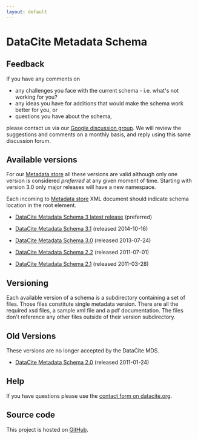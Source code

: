```yaml
---
layout: default
---
```

# DataCite Metadata Schema

## Feedback

If you have any comments on

* any challenges you face with the current schema - i.e. what's not working for you?
* any ideas you have for additions that would make the schema work better for you, or
* questions you have about the schema,

please contact us via our [Google discussion group](https://groups.google.com/forum/?hl=en&#38;fromgroups#!forum/datacite-metadata). We will review the suggestions and comments on a monthly basis, and reply using this same discussion forum.

## Available versions

For our [Metadata store](https://mds.datacite.org) all these versions are valid although only one version is considered <em>preferred</em> at any given moment of time. Starting with version 3.0 only major releases will have a new namespace.

Each incoming to [Metadata store](https://mds.datacite.org) XML document should indicate schema location in the root element.

* [DataCite Metadata Schema 3 latest release](meta/kernel-3/index.html) (preferred)

* [DataCite Metadata Schema 3.1](meta/kernel-3.1/index.html) (released 2014-10-16)
* [DataCite Metadata Schema 3.0](meta/kernel-3.0/index.html) (released 2013-07-24)
* [DataCite Metadata Schema 2.2](meta/kernel-2.2/index.html) (released 2011-07-01)
* [DataCite Metadata Schema 2.1](meta/kernel-2.1/index.html) (released 2011-03-28)

## Versioning

Each available version of a schema is a subdirectory containing a set of files. Those files constitute single metadata version. There are all the required xsd files, a sample xml file and a pdf documentation. The files don't reference any other files outside of their version subdirectory.

## Old Versions

These versions are no longer accepted by the DataCite MDS.

* [DataCite Metadata Schema 2.0](archive/kernel-2.0/index.html) (released 2011-01-24)

## Help

If you have questions please use the [contact form on datacite.org](http://www.datacite.org/contact).

## Source code

This project is hosted on [GitHub](https://github.com/datacite/schema).
